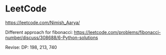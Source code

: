 # LeetCode
https://leetcode.com/Nimish_Aarya/

Different approach for fibonacci:
https://leetcode.com/problems/fibonacci-number/discuss/308688/6-Python-solutions

Revise:
DP: 198, 213, 740
